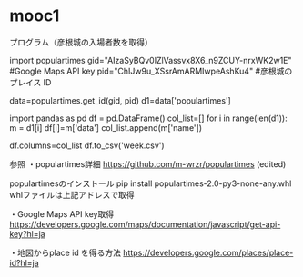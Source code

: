 # mooc1
プログラム（彦根城の入場者数を取得）

import populartimes
gid="AIzaSyBQv0IZlVassvx8X6_n9ZCUY-nrxWK2w1E" #Google Maps API key 
pid="ChIJw9u_XSsrAmARMIwpeAshKu4" #彦根城のプレイス ID


data=populartimes.get_id(gid, pid)
d1=data['populartimes']

import pandas as pd
df = pd.DataFrame()
col_list=[]
for i in range(len(d1)):
   m = d1[i]
   df[i]=m['data']
   col_list.append(m['name'])

df.columns=col_list
df.to_csv('week.csv')


参照
・populartimes詳細
https://github.com/m-wrzr/populartimes (edited)

populartimesのインストール
pip install  populartimes-2.0-py3-none-any.whl
whlファイルは上記アドレスで取得

・Google Maps API key取得
https://developers.google.com/maps/documentation/javascript/get-api-key?hl=ja

・地図からplace id を得る方法
https://developers.google.com/places/place-id?hl=ja

